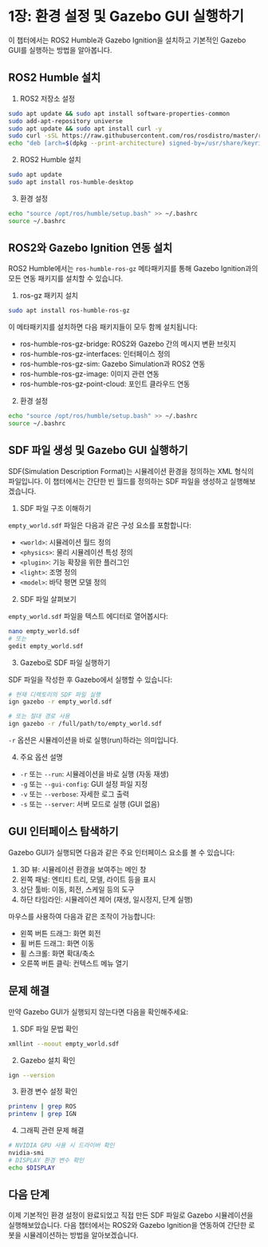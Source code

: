 # 1장: 환경 설정 및 Gazebo GUI 실행하기

이 챕터에서는 ROS2 Humble과 Gazebo Ignition을 설치하고 기본적인 Gazebo GUI를 실행하는 방법을 알아봅니다.

## ROS2 Humble 설치

1. ROS2 저장소 설정
```bash
sudo apt update && sudo apt install software-properties-common
sudo add-apt-repository universe
sudo apt update && sudo apt install curl -y
sudo curl -sSL https://raw.githubusercontent.com/ros/rosdistro/master/ros.key -o /usr/share/keyrings/ros-archive-keyring.gpg
echo "deb [arch=$(dpkg --print-architecture) signed-by=/usr/share/keyrings/ros-archive-keyring.gpg] http://packages.ros.org/ros2/ubuntu $(. /etc/os-release && echo $UBUNTU_CODENAME) main" | sudo tee /etc/apt/sources.list.d/ros2.list > /dev/null
```

2. ROS2 Humble 설치
```bash
sudo apt update
sudo apt install ros-humble-desktop
```

3. 환경 설정
```bash
echo "source /opt/ros/humble/setup.bash" >> ~/.bashrc
source ~/.bashrc
```

## ROS2와 Gazebo Ignition 연동 설치

ROS2 Humble에서는 `ros-humble-ros-gz` 메타패키지를 통해 Gazebo Ignition과의 모든 연동 패키지를 설치할 수 있습니다.

1. ros-gz 패키지 설치
```bash
sudo apt install ros-humble-ros-gz
```

이 메타패키지를 설치하면 다음 패키지들이 모두 함께 설치됩니다:
- ros-humble-ros-gz-bridge: ROS2와 Gazebo 간의 메시지 변환 브릿지
- ros-humble-ros-gz-interfaces: 인터페이스 정의
- ros-humble-ros-gz-sim: Gazebo Simulation과 ROS2 연동
- ros-humble-ros-gz-image: 이미지 관련 연동
- ros-humble-ros-gz-point-cloud: 포인트 클라우드 연동

2. 환경 설정
```bash
echo "source /opt/ros/humble/setup.bash" >> ~/.bashrc
source ~/.bashrc
```

## SDF 파일 생성 및 Gazebo GUI 실행하기

SDF(Simulation Description Format)는 시뮬레이션 환경을 정의하는 XML 형식의 파일입니다. 이 챕터에서는 간단한 빈 월드를 정의하는 SDF 파일을 생성하고 실행해보겠습니다.

1. SDF 파일 구조 이해하기

`empty_world.sdf` 파일은 다음과 같은 구성 요소를 포함합니다:

- `<world>`: 시뮬레이션 월드 정의
- `<physics>`: 물리 시뮬레이션 특성 정의
- `<plugin>`: 기능 확장을 위한 플러그인
- `<light>`: 조명 정의
- `<model>`: 바닥 평면 모델 정의

2. SDF 파일 살펴보기

`empty_world.sdf` 파일을 텍스트 에디터로 열어봅시다:

```bash
nano empty_world.sdf
# 또는
gedit empty_world.sdf
```

3. Gazebo로 SDF 파일 실행하기

SDF 파일을 작성한 후 Gazebo에서 실행할 수 있습니다:

```bash
# 현재 디렉토리의 SDF 파일 실행
ign gazebo -r empty_world.sdf

# 또는 절대 경로 사용
ign gazebo -r /full/path/to/empty_world.sdf
```

`-r` 옵션은 시뮬레이션을 바로 실행(run)하라는 의미입니다.

4. 주요 옵션 설명
- `-r` 또는 `--run`: 시뮬레이션을 바로 실행 (자동 재생)
- `-g` 또는 `--gui-config`: GUI 설정 파일 지정
- `-v` 또는 `--verbose`: 자세한 로그 출력
- `-s` 또는 `--server`: 서버 모드로 실행 (GUI 없음)

## GUI 인터페이스 탐색하기

Gazebo GUI가 실행되면 다음과 같은 주요 인터페이스 요소를 볼 수 있습니다:

1. 3D 뷰: 시뮬레이션 환경을 보여주는 메인 창
2. 왼쪽 패널: 엔티티 트리, 모델, 라이트 등을 표시
3. 상단 툴바: 이동, 회전, 스케일 등의 도구
4. 하단 타임라인: 시뮬레이션 제어 (재생, 일시정지, 단계 실행)

마우스를 사용하여 다음과 같은 조작이 가능합니다:
- 왼쪽 버튼 드래그: 화면 회전
- 휠 버튼 드래그: 화면 이동
- 휠 스크롤: 화면 확대/축소
- 오른쪽 버튼 클릭: 컨텍스트 메뉴 열기

## 문제 해결

만약 Gazebo GUI가 실행되지 않는다면 다음을 확인해주세요:

1. SDF 파일 문법 확인
```bash
xmllint --noout empty_world.sdf
```

2. Gazebo 설치 확인
```bash
ign --version
```

3. 환경 변수 설정 확인
```bash
printenv | grep ROS
printenv | grep IGN
```

4. 그래픽 관련 문제 해결
```bash
# NVIDIA GPU 사용 시 드라이버 확인
nvidia-smi
# DISPLAY 환경 변수 확인
echo $DISPLAY
```

## 다음 단계

이제 기본적인 환경 설정이 완료되었고 직접 만든 SDF 파일로 Gazebo 시뮬레이션을 실행해보았습니다. 다음 챕터에서는 ROS2와 Gazebo Ignition을 연동하여 간단한 로봇을 시뮬레이션하는 방법을 알아보겠습니다. 